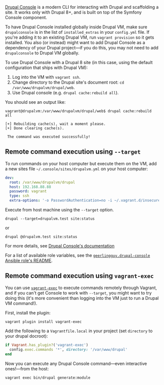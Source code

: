 [Drupal Console](https://drupalconsole.com/) is a modern CLI for interacting with Drupal and scaffolding a site. It works only with Drupal 8+, and is built on top of the Symfony Console component.

To have Drupal Console installed globally inside Drupal VM, make sure `drupalconsole` is in the list of `installed_extras` in your `config.yml` file. If you're adding it to an existing Drupal VM, run `vagrant provision` so it gets installed. You also (or instead) might want to add Drupal Console as a dependency of your Drupal project—if you do this, you may not need to add `drupalconsole` to Drupal VM globally.

To use Drupal Console with a Drupal 8 site (in this case, using the default configuration that ships with Drupal VM):

  1. Log into the VM with `vagrant ssh`.
  2. Change directory to the Drupal site's document root: `cd /var/www/drupalvm/drupal/web`.
  3. Use Drupal console (e.g. `drupal cache:rebuild all`).

You should see an output like:

```
vagrant@drupalvm:/var/www/drupalvm/drupal/web$ drupal cache:rebuild all

[+] Rebuilding cache(s), wait a moment please.
[+] Done clearing cache(s).

 The command was executed successfully!
```

## Remote command execution using `--target`

To run commands on your host computer but execute them on the VM, add a new sites file `~/.console/sites/drupalvm.yml` on your host computer:

```yaml
dev:
  root: /var/www/drupalvm/drupal
  host: 192.168.88.88
  password: vagrant
  type: ssh
  extra-options: '-o PasswordAuthentication=no -i ~/.vagrant.d/insecure_private_key'
```

Execute from host machine using the `--target` option.

    drupal --target=drupalvm.test site:status

or

    drupal @drupalvm.test site:status

For more details, see [Drupal Console's documentation](https://docs.drupalconsole.com/en/alias/how-to-use-drupal-console-in-a-remote-installation.html)

For a list of available role variables, see the [`geerlingguy.drupal-console` Ansible role's README](https://github.com/geerlingguy/ansible-role-drupal-console#readme).

## Remote command execution using `vagrant-exec`

You can use [`vagrant-exec`](https://github.com/p0deje/vagrant-exec) to execute commands remotely through Vagrant, and if you can't get Console to work with `--target`, you might want to try doing this (it's more convenient than logging into the VM just to run a Drupal VM command!).

First, install the plugin:

    vagrant plugin install vagrant-exec

Add the following to a `Vagrantfile.local` in your project (set `directory` to your drupal docroot):

```ruby
if Vagrant.has_plugin?('vagrant-exec')
  config.exec.commands '*', directory: '/var/www/drupal'
end
```

Now you can execute any Drupal Console command—even interactive ones!—from the host:

    vagrant exec bin/drupal generate:module
